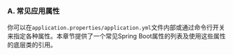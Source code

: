 ### A. 常见应用属性

你可以在`application.properties/application.yml`文件内部或通过命令行开关来指定各种属性。本章节提供了一个常见Spring Boot属性的列表及使用这些属性的底层类的引用。
